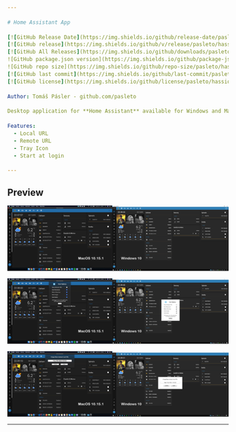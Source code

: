```yaml
---

# Home Assistant App

[![GitHub Release Date](https://img.shields.io/github/release-date/pasleto/hassio-app)](https://github.com/pasleto/hassio-app/releases/tag/v0.2.3)
[![GitHub release](https://img.shields.io/github/v/release/pasleto/hassio-app.svg)](https://github.com/pasleto/hassio-app/releases/latest)
[![GitHub All Releases](https://img.shields.io/github/downloads/pasleto/hassio-app/total)](https://github.com/pasleto/hassio-app/releases/latest)
![GitHub package.json version](https://img.shields.io/github/package-json/v/pasleto/hassio-app)
![GitHub repo size](https://img.shields.io/github/repo-size/pasleto/hassio-app)
[![GitHub last commit](https://img.shields.io/github/last-commit/pasleto/hassio-app.svg)](https://github.com/pasleto/hassio-app/commits)
[![GitHub license](https://img.shields.io/github/license/pasleto/hassio-app)](https://github.com/pasleto/hassio-app/blob/master/LICENSE.md)

Author: Tomáš Pásler - github.com/pasleto

Desktop application for **Home Assistant** available for Windows and MacOS.

Features:
  - Local URL
  - Remote URL
  - Tray Icon
  - Start at login

---
```


## Preview

![](/screenshots/Preview1.png)

![](/screenshots/Preview2.png)

![](/screenshots/Preview3.png)

---
